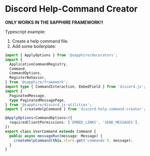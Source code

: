 # Discord Help-Command Creator

**ONLY WORKS IN THE SAPPHIRE FRAMEWORK!!**

Typescript example:

1. Create a help command file.
1. Add some boilerplate:

```ts
import { ApplyOptions } from '@sapphire/decorators';
import {
  ApplicationCommandRegistry,
  Command,
  CommandOptions,
  RegisterBehavior,
} from '@sapphire/framework';
import type { CommandInteraction, EmbedField } from 'discord.js';
import {
  PaginatedMessage,
  type PaginatedMessagePage,
} from '@sapphire/discord.js-utilities';
import { createHelpCommand } from 'discord-help-command-creator';

@ApplyOptions<CommandOptions>({
  requiredClientPermissions: ['EMBED_LINKS', 'SEND_MESSAGES'],
})
export class UserCommand extends Command {
  public async messageRun(message: Message) {
    createHelpCommand(this.store.get('commands'), message);
  }
}
```
